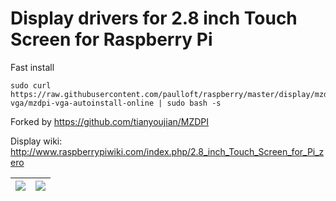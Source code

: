 # Display drivers for 2.8 inch Touch Screen for Raspberry Pi

Fast install
```
sudo curl https://raw.githubusercontent.com/paulloft/raspberry/master/display/mzdpi-vga/mzdpi-vga-autoinstall-online | sudo bash -s
````
Forked by https://github.com/tianyoujian/MZDPI

Display wiki: http://www.raspberrypiwiki.com/index.php/2.8_inch_Touch_Screen_for_Pi_zero

|  ![](http://www.raspberrypiwiki.com/images/d/d7/IMG-3185.jpg) |   ![](http://www.raspberrypiwiki.com/images/thumb/a/ae/New_2.8_inch_touch_screen_for_Pi_zero_W.jpg/600px-New_2.8_inch_touch_screen_for_Pi_zero_W.jpg) |
|---|---|
